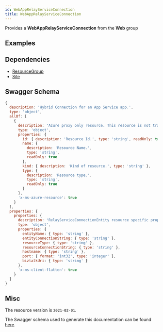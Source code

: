 ```yaml
---
id: WebAppRelayServiceConnection
title: WebAppRelayServiceConnection
---
```

Provides a **WebAppRelayServiceConnection** from the **Web** group
## Examples
## Dependencies
- [ResourceGroup](../Resources/ResourceGroup.md)
- [Site](../Web/Site.md)
## Swagger Schema
```js
{
  description: 'Hybrid Connection for an App Service app.',
  type: 'object',
  allOf: [
    {
      description: 'Azure proxy only resource. This resource is not tracked by Azure Resource Manager.',
      type: 'object',
      properties: {
        id: { description: 'Resource Id.', type: 'string', readOnly: true },
        name: {
          description: 'Resource Name.',
          type: 'string',
          readOnly: true
        },
        kind: { description: 'Kind of resource.', type: 'string' },
        type: {
          description: 'Resource type.',
          type: 'string',
          readOnly: true
        }
      },
      'x-ms-azure-resource': true
    }
  ],
  properties: {
    properties: {
      description: 'RelayServiceConnectionEntity resource specific properties',
      type: 'object',
      properties: {
        entityName: { type: 'string' },
        entityConnectionString: { type: 'string' },
        resourceType: { type: 'string' },
        resourceConnectionString: { type: 'string' },
        hostname: { type: 'string' },
        port: { format: 'int32', type: 'integer' },
        biztalkUri: { type: 'string' }
      },
      'x-ms-client-flatten': true
    }
  }
}
```
## Misc
The resource version is `2021-02-01`.

The Swagger schema used to generate this documentation can be found [here](https://github.com/Azure/azure-rest-api-specs/tree/main/specification/web/resource-manager/Microsoft.Web/stable/2021-02-01/WebApps.json).
